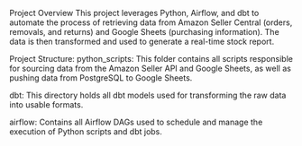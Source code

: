 Project Overview
This project leverages Python, Airflow, and dbt to automate the process of retrieving data from Amazon Seller Central (orders, removals, and returns) and Google Sheets (purchasing information). The data is then transformed and used to generate a real-time stock report.

Project Structure:
python_scripts: This folder contains all scripts responsible for sourcing data from the Amazon Seller API and Google Sheets, as well as pushing data from PostgreSQL to Google Sheets.

dbt: This directory holds all dbt models used for transforming the raw data into usable formats.

airflow: Contains all Airflow DAGs used to schedule and manage the execution of Python scripts and dbt jobs.
